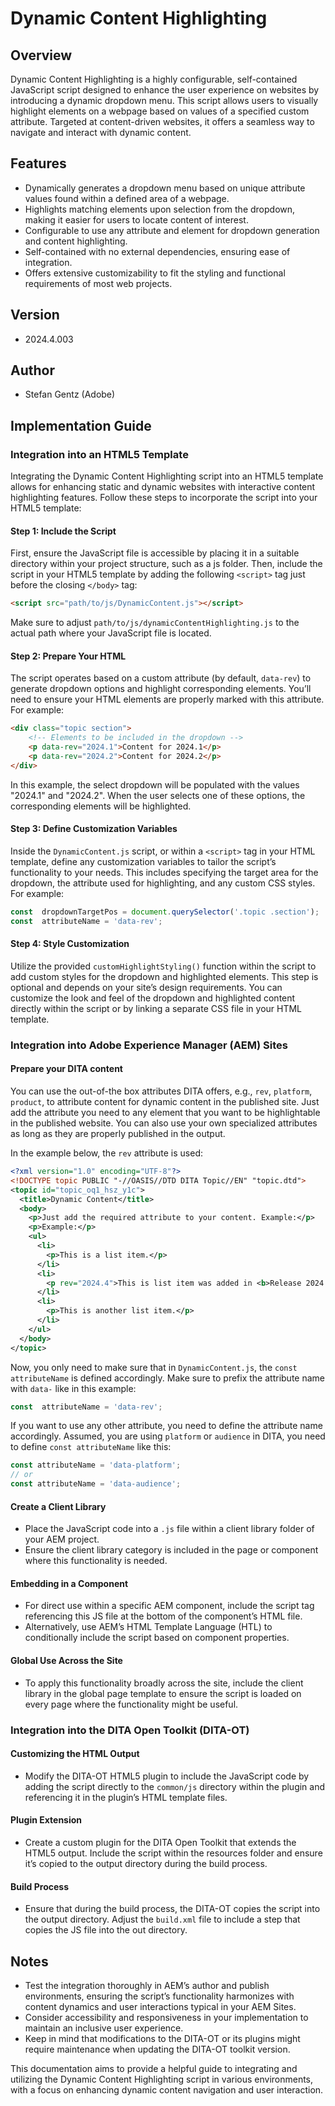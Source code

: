 # Dynamic Content Highlighting

## Overview

Dynamic Content Highlighting is a highly configurable, self-contained JavaScript script designed to enhance the user experience on websites by introducing a dynamic dropdown menu. This script allows users to visually highlight elements on a webpage based on values of a specified custom attribute. Targeted at content-driven websites, it offers a seamless way to navigate and interact with dynamic content.

## Features

- Dynamically generates a dropdown menu based on unique attribute values found within a defined area of a webpage.
- Highlights matching elements upon selection from the dropdown, making it easier for users to locate content of interest.
- Configurable to use any attribute and element for dropdown generation and content highlighting.
- Self-contained with no external dependencies, ensuring ease of integration.
- Offers extensive customizability to fit the styling and functional requirements of most web projects.

## Version

- 2024.4.003

## Author

- Stefan Gentz (Adobe)

## Implementation Guide

### Integration into an HTML5 Template

Integrating the Dynamic Content Highlighting script into an HTML5 template allows for enhancing static and dynamic websites with interactive content highlighting features. Follow these steps to incorporate the script into your HTML5 template:

#### Step 1: Include the Script

First, ensure the JavaScript file is accessible by placing it in a suitable directory within your project structure, such as a js folder. Then, include the script in your HTML5 template by adding the following `<script>` tag just before the closing `</body>` tag:

```html
<script src="path/to/js/DynamicContent.js"></script>
```

Make sure to adjust `path/to/js/dynamicContentHighlighting.js` to the actual path where your JavaScript file is located.

#### Step 2: Prepare Your HTML

The script operates based on a custom attribute (by default, `data-rev`) to generate dropdown options and highlight corresponding elements. You’ll need to ensure your HTML elements are properly marked with this attribute. For example:

```html
<div class="topic section">
    <!-- Elements to be included in the dropdown -->
    <p data-rev="2024.1">Content for 2024.1</p>
    <p data-rev="2024.2">Content for 2024.2</p>
</div>
```

In this example, the select dropdown will be populated with the values "2024.1" and "2024.2". When the user selects one of these options, the corresponding elements will be highlighted.

#### Step 3: Define Customization Variables

Inside the `DynamicContent.js` script, or within a `<script>` tag in your HTML template, define any customization variables to tailor the script’s functionality to your needs. This includes specifying the target area for the dropdown, the attribute used for highlighting, and any custom CSS styles. For example:

```javascript
const  dropdownTargetPos = document.querySelector('.topic .section');
const  attributeName = 'data-rev';
```

#### Step 4: Style Customization

Utilize the provided `customHighlightStyling()` function within the script to add custom styles for the dropdown and highlighted elements. This step is optional and depends on your site’s design requirements. You can customize the look and feel of the dropdown and highlighted content directly within the script or by linking a separate CSS file in your HTML template.

### Integration into Adobe Experience Manager (AEM) Sites

#### Prepare your DITA content

You can use the out-of-the box attributes DITA offers, e.g., `rev`, `platform`, `product`, to attribute content for dynamic content in the published site. Just add the attribute you need to any element that you want to be highlightable in the published website. You can also use your own specialized attributes as long as they are properly published in the output.

In the example below, the `rev` attribute is used:

```xml
<?xml version="1.0" encoding="UTF-8"?>
<!DOCTYPE topic PUBLIC "-//OASIS//DTD DITA Topic//EN" "topic.dtd">
<topic id="topic_oq1_hsz_y1c">
  <title>Dynamic Content</title>
  <body>
    <p>Just add the required attribute to your content. Example:</p>
    <p>Example:</p>
    <ul>
      <li>
        <p>This is a list item.</p>
      </li>
      <li>
        <p rev="2024.4">This is list item was added in <b>Release 2024.4</b>.</p>
      </li>
      <li>
        <p>This is another list item.</p>
      </li>
    </ul>
  </body>
</topic>
```

Now, you only need to make sure that in `DynamicContent.js`, the `const attributeName` is defined accordingly. Make sure to prefix the attribute name with `data-` like in this example:

```javascript
const  attributeName = 'data-rev';
```

If you want to use any other attribute, you need to define the attribute name accordingly. Assumed, you are using `platform` or `audience` in DITA, you need to define `const attributeName` like this:

```javascript
const attributeName = 'data-platform';
// or
const attributeName = 'data-audience';
```

#### Create a Client Library

- Place the JavaScript code into a `.js` file within a client library folder of your AEM project.
- Ensure the client library category is included in the page or component where this functionality is needed.

#### Embedding in a Component

- For direct use within a specific AEM component, include the script tag referencing this JS file at the bottom of the component’s HTML file.
- Alternatively, use AEM’s HTML Template Language (HTL) to conditionally include the script based on component properties.

#### Global Use Across the Site

- To apply this functionality broadly across the site, include the client library in the global page template to ensure the script is loaded on every page where the functionality might be useful.

### Integration into the DITA Open Toolkit (DITA-OT)

#### Customizing the HTML Output

- Modify the DITA-OT HTML5 plugin to include the JavaScript code by adding the script directly to the `common/js` directory within the plugin and referencing it in the plugin’s HTML template files.

#### Plugin Extension

- Create a custom plugin for the DITA Open Toolkit that extends the HTML5 output. Include the script within the resources folder and ensure it’s copied to the output directory during the build process.

#### Build Process

- Ensure that during the build process, the DITA-OT copies the script into the output directory. Adjust the `build.xml` file to include a step that copies the JS file into the out directory.

## Notes

- Test the integration thoroughly in AEM’s author and publish environments, ensuring the script’s functionality harmonizes with content dynamics and user interactions typical in your AEM Sites.
- Consider accessibility and responsiveness in your implementation to maintain an inclusive user experience.
- Keep in mind that modifications to the DITA-OT or its plugins might require maintenance when updating the DITA-OT toolkit version.

This documentation aims to provide a helpful guide to integrating and utilizing the Dynamic Content Highlighting script in various environments, with a focus on enhancing dynamic content navigation and user interaction.

